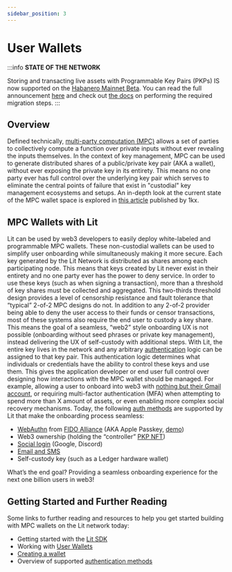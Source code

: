 ```yaml
---
sidebar_position: 3
---
```


# User Wallets

:::info
**STATE OF THE NETWORK**

Storing and transacting live assets with Programmable Key Pairs (PKPs) IS now supported on the [Habanero Mainnet Beta](../network/networks/mainnet.md). You can read the full announcement [here](https://spark.litprotocol.com/) and check out [the docs](https://spark.litprotocol.com/) on performing the required migration steps. 
:::

## Overview

Defined technically, [multi-party computation (MPC)](https://en.wikipedia.org/wiki/Secure_multi-party_computation) allows a set of parties to collectively compute a function over private inputs without ever revealing the inputs themselves. In the context of key management, MPC can be used to generate distributed shares of a public/private key pair (AKA a wallet), without ever exposing the private key in its entirety. This means no one party ever has full control over the underlying key pair which serves to eliminate the central points of failure that exist in "custodial" key management ecosystems and setups. An in-depth look at the current state of the MPC wallet space is explored in [this article](https://medium.com/1kxnetwork/wallets-91c7c3457578) published by 1kx.

## MPC Wallets with Lit

Lit can be used by web3 developers to easily deploy white-labeled and programmable MPC wallets. These non-custodial wallets can be used to simplify user onboarding while simultaneously making it more secure.
Each key generated by the Lit Network is distributed as shares among each participating node. This means that keys created by Lit never exist in their entirety and no one party ever has the power to deny service. In order to use these keys (such as when signing a transaction), more than a threshold of key shares must be collected and aggregated.
This two-thirds threshold design provides a level of censorship resistance and fault tolerance that “typical” 2-of-2 MPC designs do not. In addition to any 2-of-2 provider being able to deny the user access to their funds or censor transactions, most of these systems also require the end user to custody a key share. This means the goal of a seamless, “web2” style onboarding UX is not possible (onboarding without seed phrases or private key management), instead delivering the UX of self-custody with additional steps.
With Lit, the entire key lives in the network and any arbitrary [authentication](../sdk/wallets/auth-methods) logic can be assigned to that key pair. This authentication logic determines what individuals or credentials have the ability to control these keys and use them. This gives the application developer or end user full control over designing how interactions with the MPC wallet should be managed. For example, allowing a user to onboard into web3 with [nothing but their Gmail account](https://spark.litprotocol.com/wallet-abstraction-with-google-oauth/), or requiring multi-factor authentication (MFA) when attempting to spend more than X amount of assets, or even enabling more complex social recovery mechanisms. Today, the following [auth methods](../sdk/wallets/auth-methods) are supported by Lit that make the onboarding process seamless:

- [WebAuthn](../sdk/wallets/auth-methods#existing-supported-auth-methods) from [FIDO Alliance](../sdk/authentication/session-sigs/auth-methods/web-authn) (AKA Apple Passkey, [demo](https://lit-pkp-auth-demo.vercel.app/))
- Web3 ownership (holding the “controller” [PKP NFT](https://explorer.litprotocol.com/mint-pkp))
- [Social login](../sdk/authentication/session-sigs/auth-methods/social-login) (Google, Discord)
- [Email and SMS](../sdk/authentication/session-sigs/auth-methods/email-sms)
- Self-custody key (such as a Ledger hardware wallet)

What’s the end goal? Providing a seamless onboarding experience for the next one billion users in web3!

## Getting Started and Further Reading

Some links to further reading and resources to help you get started building with MPC wallets on the Lit network today:

- Getting started with the [Lit SDK](../sdk/installation)
- Working with [User Wallets](../sdk/wallets/intro)
- [Creating a wallet](../sdk/wallets/minting)
- Overview of supported [authentication methods](../sdk/authentication/session-sigs/auth-methods/overview)

